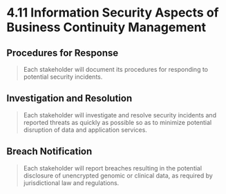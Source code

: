 # 4.11 Information Security Aspects of Business Continuity Management #

## Procedures for Response ##
> Each stakeholder will document its procedures for responding to potential security incidents.

## Investigation and Resolution ##
> Each stakeholder will investigate and resolve security incidents and reported threats as quickly as possible so as to minimize potential disruption of data and application services.

## Breach Notification ##
> Each stakeholder will report breaches resulting in the potential disclosure of unencrypted genomic or clinical data, as required by jurisdictional law and regulations.
